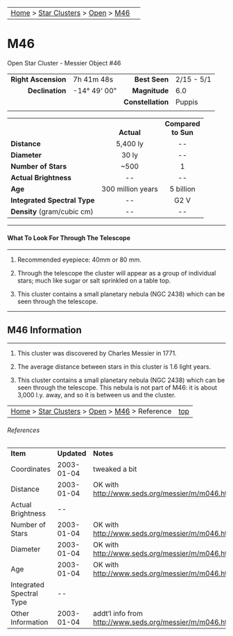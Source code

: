 |    |    |
|:---|---:|
|[Home](/notes/#object-notes) > [Star Clusters](/notes/#star-clusters) > [Open](../!open-cluster-info) > [M46](#m46)|  |

# M46
Open Star Cluster - Messier Object #46
	
|   |   |   |   |
|--:|:--|--:|:--|
|**Right Ascension**|7h 41m 48s|**Best Seen**|2/15 - 5/1|
|**Declination**|-14&deg; 49' 00"|**Magnitude**|6.0|
|   |   |**Constellation**|Puppis|
|   |   |   |   |

|   |   |   |
|---|:---:|:---:|
|   | <br/>**Actual**| **Compared<br/>to Sun** |
|**Distance** | 5,400 ly | -- |
|**Diameter** | 30 ly | -- |
|**Number of Stars**| ~500 | 1 |
|**Actual Brightness**| -- | -- |
|**Age** | 300 million years | 5 billion  |
|**Integrated Spectral Type** | -- | G2 V |
|**Density** (gram/cubic cm) | -- | -- |

---
#### What To Look For Through The Telescope
---

1.	Recommended eyepiece: 40mm or 80 mm.

1.	Through the telescope the cluster will appear as a group of individual stars; much like sugar or salt sprinkled on a table top.
   
1.	This cluster contains a small planetary nebula (NGC 2438) which can be seen through the telescope.

---
## M46 Information
---

1.	This cluster was discovered by Charles Messier in 1771.

1.	The average distance between stars in this cluster is 1.6 light years.
   
1.	This cluster contains a small planetary nebula (NGC 2438) which can be seen through the telescope.  This nebula is not part of M46: it is about 3,000 l.y. away, and so it is between us and the cluster.

|    |    |
|:---|---:|
|[Home](/notes/#object-notes) > [Star Clusters](/notes/#star-clusters) > [Open](../!open-cluster-info) > [M46](#m46) > Reference | [top](#m46) |

###### References

|   |   |   |
|---|---|---|
|**Item**|**Updated**|**Notes**| 
|Coordinates | 2003-01-04 | tweaked a bit |
| Distance | 2003-01-04 | OK with  http://www.seds.org/messier/m/m046.html |
| Actual Brightness | -- |  |
| Number of Stars | 2003-01-04 | OK with http://www.seds.org/messier/m/m046.html |
| Diameter | 2003-01-04 | OK with http://www.seds.org/messier/m/m046.html |
| Age | 2003-01-04 | OK with http://www.seds.org/messier/m/m046.html |
| Integrated Spectral Type | --	|  |
| Other Information	| 2003-01-04 | addt’l info from http://www.seds.org/messier/m/m046.html |

